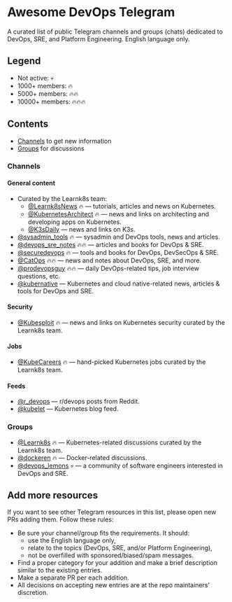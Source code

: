 # Awesome DevOps Telegram

A curated list of public Telegram channels and groups (chats) dedicated to DevOps, SRE, and Platform Engineering. English language only.

## Legend

- Not active: :skull:
- 1000+ members: :fire:
- 5000+ members: :fire::fire:
- 10000+ members: :fire::fire::fire:

## Contents

- [Channels](#channels) to get new information
- [Groups](#groups) for discussions

### Channels

#### General content

- Curated by the Learnk8s team:
  - [@Learnk8sNews](https://t.me/Learnk8sNews) :fire: — tutorials, articles and news on Kubernetes.
  - [@KubernetesArchitect](https://t.me/KubernetesArchitect) :fire: — news and links on architecting and developing apps on Kubernetes.
  - [@K3sDaily](https://t.me/K3sDaily) — news and links on K3s.
- [@sysadmin_tools](https://t.me/sysadmin_tools) :fire: — sysadmin and DevOps tools, news and articles.
- [@devops_sre_notes](https://t.me/devops_sre_notes) :fire::fire: — articles and books for DevOps & SRE.
- [@securedevops](https://t.me/securedevops) :fire: — tools and books for DevOps, DevSecOps & SRE.
- [@CatOps](https://t.me/catops) :fire::fire: — news and notes about DevOps, SRE, and more.
- [@prodevopsguy](https://t.me/prodevopsguy) :fire::fire: — daily DevOps-related tips, job interview questions, etc.
- [@kubernative](https://t.me/kubernative) — Kubernetes and cloud native-related news, articles & tools for DevOps and SRE.

#### Security

- [@Kubesploit](https://t.me/Kubesploit) :fire: — news and links on Kubernetes security curated by the Learnk8s team.

#### Jobs

- [@KubeCareers](https://t.me/KubeCareers) :fire: — hand-picked Kubernetes jobs curated by the Learnk8s team.

#### Feeds

- [@r_devops](https://t.me/r_devops) — r/devops posts from Reddit.
- [@kubelet](https://t.me/kubelet) — Kubernetes blog feed.

### Groups

- [@Learnk8s](https://t.me/learnk8s) :fire: — Kubernetes-related discussions curated by the Learnk8s team.
- [@dockeren](https://t.me/dockeren) :fire: — Docker-related discussions.
- [@devops_lemons](https://t.me/devops_lemons) :skull: — a community of software engineers interested in DevOps and SRE.

## Add more resources

If you want to see other Telegram resources in this list, please open new PRs adding them. Follow these rules:
- Be sure your channel/group fits the requirements. It should:
  - use the English language only,
  - relate to the topics (DevOps, SRE, and/or Platform Engineering),
  - not be overfilled with sponsored/biased/spam messages.
- Find a proper category for your addition and make a brief description similar to the existing entries.
- Make a separate PR per each addition.
- All decisions on accepting new entries are at the repo maintainers' discretion.
